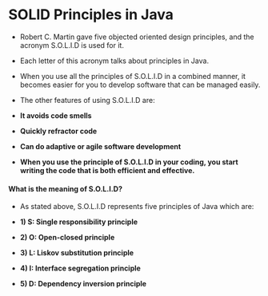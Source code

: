 # SOLID Principles in Java


* Robert C. Martin gave five objected oriented design principles, and the acronym S.O.L.I.D is used for it. 
* Each letter of this acronym talks about principles in Java. 
* When you use all the principles of S.O.L.I.D in a combined manner, it becomes easier for you to develop software that can be managed easily. 
* The other features of using S.O.L.I.D are:

* **It avoids code smells**
* **Quickly refractor code**
* **Can do adaptive or agile software development** 

* **When you use the principle of S.O.L.I.D in your coding, you start writing the code that is both efficient and effective.**

#### What is the meaning of S.O.L.I.D?

* As stated above, S.O.L.I.D represents five principles of Java which are:

* **1) S: Single responsibility principle**
* **2) O: Open-closed principle**
* **3) L: Liskov substitution principle**
* **4) I: Interface segregation principle**
* **5) D: Dependency inversion principle** 





